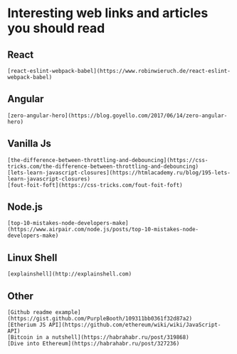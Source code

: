 # Interesting web links and articles you should read

## React
```
[react-eslint-webpack-babel](https://www.robinwieruch.de/react-eslint-webpack-babel)
```

## Angular
```
[zero-angular-hero](https://blog.goyello.com/2017/06/14/zero-angular-hero)
```

## Vanilla Js
```
[the-difference-between-throttling-and-debouncing](https://css-tricks.com/the-difference-between-throttling-and-debouncing)
[lets-learn-javascript-closures](https://htmlacademy.ru/blog/195-lets-learn-javascript-closures)
[fout-foit-foft](https://css-tricks.com/fout-foit-foft)
```

## Node.js
```
[top-10-mistakes-node-developers-make](https://www.airpair.com/node.js/posts/top-10-mistakes-node-developers-make)
```

## Linux Shell
```
[explainshell](http://explainshell.com)
```

## Other
```
[Github readme example](https://gist.github.com/PurpleBooth/109311bb0361f32d87a2)
[Etherium JS API](https://github.com/ethereum/wiki/wiki/JavaScript-API)
[Bitcoin in a nutshell](https://habrahabr.ru/post/319868)
[Dive into Ethereum](https://habrahabr.ru/post/327236)
```